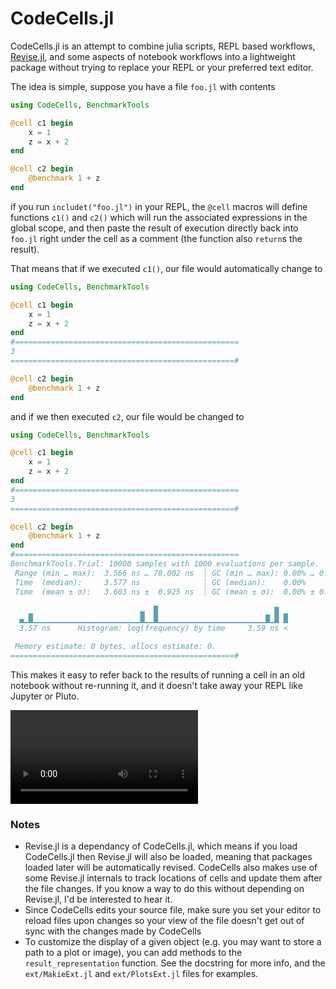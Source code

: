 # CodeCells.jl

CodeCells.jl is an attempt to combine julia scripts, REPL based workflows, 
[Revise.jl](https://github.com/timholy/Revise.jl), and some aspects of 
notebook workflows into a lightweight package without trying to replace your
REPL or your preferred text editor.

The idea is simple, suppose you have a file `foo.jl` with contents
``` julia
using CodeCells, BenchmarkTools

@cell c1 begin
    x = 1
    z = x + 2
end

@cell c2 begin
    @benchmark 1 + z
end
```
if you run `includet("foo.jl")` in your REPL, the `@cell` macros will define functions `c1()` and `c2()` which will run the associated expressions in the global scope, and then paste the result of execution directly back into `foo.jl` right under the cell as a comment (the function also `return`s the result).

That means that if we executed `c1()`, our file would automatically change to

``` julia
using CodeCells, BenchmarkTools

@cell c1 begin
    x = 1
    z = x + 2
end
#==================================================
3
==================================================#

@cell c2 begin
    @benchmark 1 + z
end
```
and if we then executed `c2`, our file would be changed to

``` julia
using CodeCells, BenchmarkTools

@cell c1 begin
    x = 1
    z = x + 2
end
#==================================================
3
==================================================#

@cell c2 begin
    @benchmark 1 + z
end
#==================================================
BenchmarkTools.Trial: 10000 samples with 1000 evaluations per sample.
 Range (min … max):  3.566 ns … 78.002 ns  ┊ GC (min … max): 0.00% … 0.00%
 Time  (median):     3.577 ns              ┊ GC (median):    0.00%
 Time  (mean ± σ):   3.603 ns ±  0.925 ns  ┊ GC (mean ± σ):  0.00% ± 0.00%

    ▁                        ▃  █                          ▇ ▁
  ▄▁█▁▁▁▁▁▁▁▁▁▁▁▁▁▁▁▁▁▁▁▁▁▁▁▁█▁▁█▁▁▁▁▁▁▁▁▁▁▁▁▁▁▁▁▁▁▁▁▁▁▁▁█▁█ █
  3.57 ns      Histogram: log(frequency) by time     3.59 ns <

 Memory estimate: 0 bytes, allocs estimate: 0.
==================================================#
```

This makes it easy to refer back to the results of running a cell in an old notebook without re-running it, and it doesn't take away your REPL like Jupyter or Pluto. 

![](assets/vid.webm)

### Notes

+ Revise.jl is a dependancy of CodeCells.jl, which means if you load CodeCells.jl then Revise.jl will also be loaded, meaning that packages loaded later will be automatically revised. CodeCells also makes use of some Revise.jl internals to track locations of cells and update them after the file changes. If you know a way to do this without depending on Revise.jl, I'd be interested to hear it.
+ Since CodeCells edits your source file, make sure you set your editor to reload files upon changes so your view of the file doesn't get out of sync with the changes made by CodeCells
+ To customize the display of a given object (e.g. you may want to store a path to a plot or image), you can add methods to the `result_representation` function. See the docstring for more info, and the `ext/MakieExt.jl` and `ext/PlotsExt.jl` files for examples.
